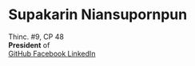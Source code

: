 ---
---

<div class="m-auto w-auto h-full flex justify-center items-center flex space-x-8 items-center">
  <div>
    <img src="https://avatars.githubusercontent.com/u/50145654?v=4" class="rounded-full size-65" alt="">
  </div>

  <div>
    <h1 class="text-2xl font-bold">Supakarin Niansupornpun</h1>
    <div class="text-xl">Thinc. #9, CP 48</div>
    <div class="text-xl flex items-center slidev-vclick-target"><strong class="mr-2">President</strong> of <a style="border-style:none" href="https://thinc.in.th" target="_blank"><ThincLogo class="ml-2 w-36 h-auto pb-2"/></a></div>
    <div class="flex gap-4 items-center">
      <a href="https://github.com/peam1146">
        GitHub
      </a>
      <a href="https://www.facebook.com/peam.naja">
        Facebook
      </a>
      <a href="https://www.linkedin.com/in/supakarin/">
        LinkedIn
      </a>
    </div>
  </div>
</div>

<Footer/>
